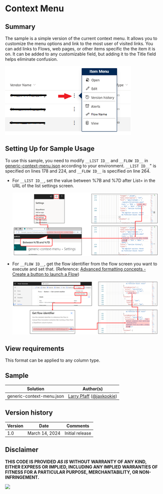 # Context Menu

## Summary

The sample is a simple version of the current context menu. It allows you to customize the menu options and link to the most user of visited links. You can add links to Flows, web pages, or other items specific the the item it is on. It can be added to any customizable field, but adding it to the Title field helps eliminate confusion.

![screenshot of the sample](./assets/screenshot.png)

## Setting Up for Sample Usage

To use this sample, you need to modify `__LIST ID__` and `__FLOW ID__` in [generic-context-menu.json](./generic-context-menu.json) according to your environment. `__LIST ID__`" is specified on lines 178 and 224, and `__FLOW ID__` is specified on line 264.

- For `__LIST ID__`, set the value between %7B and %7D after List= in the URL of the list settings screen.

    ![screenshot of the setting List ID](./assets/setting-list-id.png)

- For `__FLOW ID__`, get the flow identifier from the flow screen you want to execute and set that. (Reference: [Advanced formatting concepts - Create a button to launch a Flow](https://learn.microsoft.com/sharepoint/dev/declarative-customization/formatting-advanced#create-a-button-to-launch-a-flow))

    ![screenshot of the setting Flow ID](./assets/setting-flow-id.png)

## View requirements

This format can be applied to any column type.

## Sample

Solution|Author(s)
--------|---------
generic-context-menu.json | [Larry Pfaff](https://github.com/jaxkookie) ([@jaxkookie](https://twitter.com/jaxkookie))

## Version history

Version |Date          |Comments
--------|--------------|--------------------------------
1.0     |March 14, 2024 |Initial release

## Disclaimer

**THIS CODE IS PROVIDED *AS IS* WITHOUT WARRANTY OF ANY KIND, EITHER EXPRESS OR IMPLIED, INCLUDING ANY IMPLIED WARRANTIES OF FITNESS FOR A PARTICULAR PURPOSE, MERCHANTABILITY, OR NON-INFRINGEMENT.**

<img src="https://pnptelemetry.azurewebsites.net/list-formatting/column-samples/generic-context-menu" />